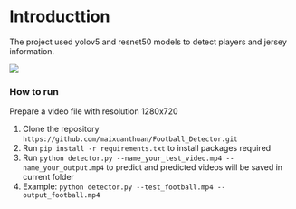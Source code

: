 # Introducttion
The project used yolov5 and resnet50 models to detect players and jersey information.
<br>

![](Result.gif)
### How to run
Prepare a video file with resolution 1280x720 
1. Clone the repository `https://github.com/maixuanthuan/Football_Detector.git`
2. Run `pip install -r requirements.txt` to install packages required
3. Run `python detector.py --name_your_test_video.mp4 --name_your_output.mp4` to predict and predicted videos will be saved in current folder
4. Example: `python detector.py --test_football.mp4 --output_football.mp4`


   
